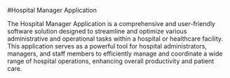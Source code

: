 #Hospital Manager Application

The Hospital Manager Application is a comprehensive and user-friendly software solution designed to streamline and optimize various administrative and operational tasks within a hospital or healthcare facility. This application serves as a powerful tool for hospital administrators, managers, and staff members to efficiently manage and coordinate a wide range of hospital operations, enhancing overall productivity and patient care.
